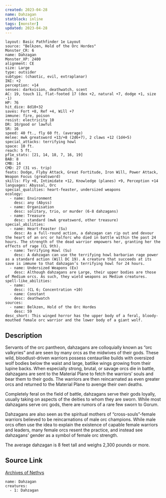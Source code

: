 ```yaml
---
created: 2023-04-28
name: Dahzagan
statblock: inline
tags: [monster]
updated: 2023-04-28
---
```

```statblock
layout: Basic Pathfinder 1e Layout
source: "Belkzen, Hold of the Orc Hordes"
Monster_CR: 6
name: Dahzagan
Monster_XP: 2400
alignment: CE
size: Large
type: outsider
subtype: (chaotic, evil, extraplanar)
INI: +2
perception: +14
senses: darkvision, deathwatch, scent
AC: 19, touch 11, flat-footed 17 (dex +2, natural +7, dodge +1, size -1)
HP: 76
hit_dice: 8d10+32
saves: Fort +8, Ref +4, Will +7
immune: fire, poison
resist: electricity 10
DR: 10/good or lawful
SR: 16
speed: 40 ft., fly 60 ft. (average)
melee: mwk greatsword +13/+8 (2d6+7), 2 claws +12 (1d4+5)
special_attacks: terrifying howl
space: 10 ft.
reach: 5 ft.
pf1e_stats: [21, 14, 18, 7, 16, 19]
BAB: 8
CMB: 14
CMD: 27 (31 vs. trip)
feats: Dodge, Flyby Attack, Great Fortitude, Iron Will, Power Attack, Weapon Focus (greatsword)
skills: Fly +8, Intimidate +12, Knowledge (planes) +9, Perception +14
languages: Abyssal, Orc
special_qualities: heart-feaster, undersized weapons
ecology:
  - name: Environment
    desc: any (Abyss)
  - name: Organisation
    desc: solitary, trio, or murder (6-8 dahzagans)
  - name: Treasure
    desc: standard (mwk greatsword, other treasure)
special_abilities:
  - name: Heart-Feaster (Su)
    desc: As a full-round action, a dahzagan can rip out and devour the heart of an orc or halforc who died in battle within the past 24 hours. The strength of the dead warrior empowers her, granting her the effects of rage (CL 9th).
  - name: Terrifying Howl (Su)
    desc: A dahzagan can use the terrifying howl barbarian rage power as a standard action (Will DC 19). A creature that succeeds at its save is immune to that dahzagan’s terrifying howl for 24 hours.
  - name: Undersized Weapons (Ex)
    desc: Although dahzagans are Large, their upper bodies are those of Medium orcs. As such, they wield weapons as Medium creatures.
spell-like_abilities:
  - name:
    desc: (CL 6; Concentration +10)
  - name: Constant
    desc: deathwatch
sources:
  - name: Belkzen, Hold of the Orc Hordes
    desc: 59
desc_short: This winged horror has the upper body of a feral, bloody-mouthed female orc warrior and the lower body of a giant wolf.
```
## Description
Servants of the orc pantheon, dahzagans are colloquially known as “orc valkyries” and are seen by many orcs as the midwives of their gods. These wild, bloodlust-driven warriors possess centaurlike builds with oversized wolf bodies below the waist and large, batlike wings growing from their lupine backs. When especially strong, brutal, or savage orcs die in battle, dahzagans are sent to the Material Plane to fetch the warriors’ souls and bear them to their gods. The warriors are then reincarnated as even greater orcs and returned to the Material Plane to avenge their own deaths.

Completely feral on the field of battle, dahzagans serve their gods loyally, usually taking on aspects of the deities to whom they are sworn. While most dahzagans serve orc gods, there are rumors of a rare few sworn to Gorum.

Dahzagans are also seen as the spiritual mothers of “cross-souls”-female warriors believed to be reincarnations of male orc champions. While male orcs often use the idea to explain the existence of capable female warriors and leaders, many female orcs resent the practice, and instead see dahzagans’ gender as a symbol of female orc strength.

The average dahzagan is 8 feet tall and weighs 2,300 pounds or more.
## Source Link
[Archives of Nethys](https://aonprd.com/MonsterDisplay.aspx?ItemName=Dahzagan)
```encounter-table
name: Dahzagan
creatures:
  - 1: Dahzagan
```
